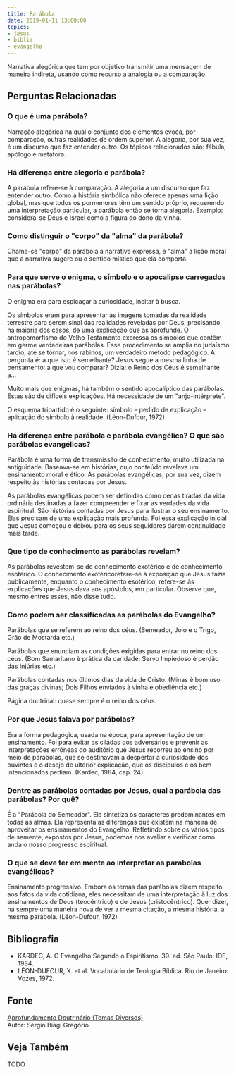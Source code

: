 ```yaml
---
title: Parábola
date: 2019-01-11 13:00:00
topics: 
- jesus
- biblia
- evangelho
---
```


Narrativa alegórica que tem por objetivo transmitir uma mensagem de maneira
indireta, usando como recurso a analogia ou a comparação.

## Perguntas Relacionadas

### O que é uma parábola?
Narração alegórica na qual o conjunto dos elementos evoca, por
comparação, outras realidades de ordem superior. A alegoria, por sua
vez, é um discurso que faz entender outro. Os tópicos relacionados são:
fábula, apólogo e metáfora.

### Há diferença entre alegoria e parábola?
A parábola refere-se à comparação. A alegoria a um discurso que faz
entender outro. Como a história simbólica não oferece apenas uma lição
global, mas que todos os pormenores têm um sentido próprio, requerendo
uma interpretação particular, a parábola então se torna alegoria.
Exemplo: considera-se Deus e Israel como a figura do dono da vinha.

### Como distinguir o "corpo" da "alma" da parábola?
Chama-se "corpo" da parábola a narrativa expressa, e "alma" a lição
moral que a narrativa sugere ou o sentido místico que ela comporta.

### Para que serve o enigma, o símbolo e o apocalipse carregados nas parábolas?
O enigma era para espicaçar a curiosidade, incitar à busca.

Os símbolos eram para apresentar as imagens tomadas da realidade
terrestre para serem sinal das realidades reveladas por Deus,
precisando, na maioria dos casos, de uma explicação que as aprofunde. O
antropomorfismo do Velho Testamento expressa os símbolos que contêm em
germe verdadeiras parábolas. Esse procedimento se amplia no judaísmo
tardio, até se tornar, nos rabinos, um verdadeiro método pedagógico. A
pergunta é: a que isto é semelhante? Jesus segue a mesma linha de
pensamento: a que vou comparar? Dizia: o Reino dos Céus é semelhante
a...

Muito mais que enigmas, há também o sentido apocalíptico das
parábolas. Estas são de difíceis explicações. Há necessidade de um
"anjo-intérprete".

O esquema tripartido é o seguinte: símbolo – pedido de explicação –
aplicação do símbolo à realidade. (Léon-Dufour, 1972)

### Há diferença entre parábola e parábola evangélica? O que são parábolas evangélicas?
Parábola é uma forma de transmissão de conhecimento, muito utilizada na
antiguidade. Baseava-se em histórias, cujo conteúdo revelava um
ensinamento moral e ético. As parábolas evangélicas, por sua vez, dizem
respeito às histórias contadas por Jesus.

As parábolas evangélicas podem ser definidas como cenas tiradas da vida
ordinária destinadas a fazer compreender e fixar as verdades da vida
espiritual. São histórias contadas por Jesus para ilustrar o seu
ensinamento. Elas precisam de uma explicação mais profunda. Foi essa
explicação inicial que Jesus começou e deixou para os seus seguidores
darem continuidade mais tarde.

### Que tipo de conhecimento as parábolas revelam?
As parábolas revestem-se de conhecimento exotérico e de conhecimento
esotérico. O conhecimento exotéricorefere-se à exposição que Jesus
fazia publicamente, enquanto o conhecimento esotérico, refere-se às
explicações que Jesus dava aos apóstolos, em particular. Observe que,
mesmo entres esses, não disse tudo.

### Como podem ser classificadas as parábolas do Evangelho?
Parábolas que se referem ao reino dos céus. (Semeador, Joio e o Trigo,
Grão de Mostarda etc.)

Parábolas que enunciam as condições exigidas para entrar no reino dos
céus. (Bom Samaritano è prática da caridade; Servo Impiedoso è perdão
das Injúrias etc.)

Parábolas contadas nos últimos dias da vida de Cristo. (Minas è bom uso
das graças divinas; Dois Filhos enviados à vinha è obediência etc.)

Página doutrinal: quase sempre é o reino dos céus.

### Por que Jesus falava por parábolas?
Era a forma pedagógica, usada na época, para apresentação de um
ensinamento. Foi para evitar as ciladas dos adversários e prevenir as
interpretações errôneas do auditório que Jesus recorreu ao ensino por
meio de parábolas, que se destinavam a despertar a curiosidade dos
ouvintes e o desejo de ulterior explicação, que os discípulos e os bem
intencionados pediam. (Kardec, 1984, cap. 24)

### Dentre as parábolas contadas por Jesus, qual a parábola das parábolas? Por quê?
É a "Parábola do Semeador". Ela sintetiza os caracteres predominantes em
todas as almas. Ela representa as diferenças que existem na maneira de
aproveitar os ensinamentos do Evangelho. Refletindo sobre os vários
tipos de semente, expostos por Jesus, podemos nos avaliar e verificar
como anda o nosso progresso espiritual.

### O que se deve ter em mente ao interpretar as parábolas evangélicas?
Ensinamento progressivo. Embora os temas das parábolas dizem respeito
aos fatos da vida cotidiana, eles necessitam de uma interpretação à luz
dos ensinamentos de Deus (teocêntrico) e de Jesus (cristocêntrico). Quer
dizer, há sempre uma maneira nova de ver a mesma citação, a mesma
história, a mesma parábola. (Léon-Dufour, 1972)


## Bibliografia
* KARDEC, A. O Evangelho Segundo o Espiritismo. 39. ed. São Paulo: IDE, 1984.
* LÉON-DUFOUR, X. et al. Vocabulário de Teologia Bíblica. Rio de Janeiro: Vozes, 1972.

## Fonte
[Aprofundamento Doutrinário (Temas Diversos)](https://sites.google.com/view/aprofundamentodoutrinario/parábola)  
Autor: Sérgio Biagi Gregório

## Veja Também
TODO


